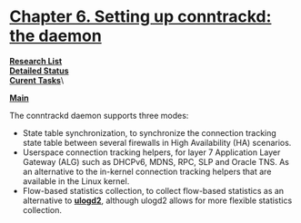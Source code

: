 # **[Chapter 6. Setting up conntrackd: the daemon](https://conntrack-tools.netfilter.org/manual.html#:~:text=conntrack%20provides%20a%20full%20featured,also%20listen%20to%20flow%20events.)**

**[Research List](../../../../research_list.md)**\
**[Detailed Status](../../../../../a_status/detailed_status.md)**\
**[Curent Tasks](../../../../../a_status/current_tasks.md)**\

**[Main](../../../../../README.md)**

The conntrackd daemon supports three modes:

- State table synchronization, to synchronize the connection tracking state table between several firewalls in High Availability (HA) scenarios.
- Userspace connection tracking helpers, for layer 7 Application Layer Gateway (ALG) such as DHCPv6, MDNS, RPC, SLP and Oracle TNS. As an alternative to the in-kernel connection tracking helpers that are available in the Linux kernel.
- Flow-based statistics collection, to collect flow-based statistics as an alternative to **[ulogd2](http://www.netfilter.org/projects/ulogd/)**, although ulogd2 allows for more flexible statistics collection.
